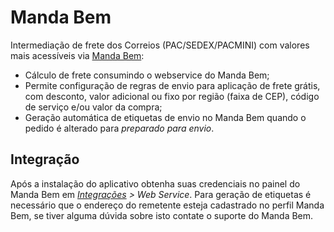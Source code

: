 # Manda Bem

Intermediação de frete dos Correios (PAC/SEDEX/PACMINI) com valores mais acessíveis via [Manda Bem](https://www.mandabem.com.br/):

- Cálculo de frete consumindo o webservice do Manda Bem;
- Permite configuração de regras de envio para aplicação de frete grátis, com desconto, valor adicional ou fixo por região (faixa de CEP), código de serviço e/ou valor da compra;
- Geração automática de etiquetas de envio no Manda Bem quando o pedido é alterado para _preparado para envio_.

## Integração

Após a instalação do aplicativo obtenha suas credenciais no painel do Manda Bem em _[Integrações](https://mandabem.com.br/integracao) > Web Service_. Para geração de etiquetas é necessário que o endereço do remetente esteja cadastrado no perfil Manda Bem, se tiver alguma dúvida sobre isto contate o suporte do Manda Bem.
